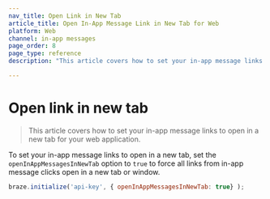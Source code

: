 ```yaml
---
nav_title: Open Link in New Tab
article_title: Open In-App Message Link in New Tab for Web
platform: Web
channel: in-app messages
page_order: 8
page_type: reference
description: "This article covers how to set your in-app message links to open in a new tab for your web application."

---
```


# Open link in new tab

> This article covers how to set your in-app message links to open in a new tab for your web application.

To set your in-app message links to open in a new tab, set the `openInAppMessagesInNewTab` option to `true` to force all links from in-app message clicks open in a new tab or window.

```javascript
braze.initialize('api-key', { openInAppMessagesInNewTab: true} );
```
